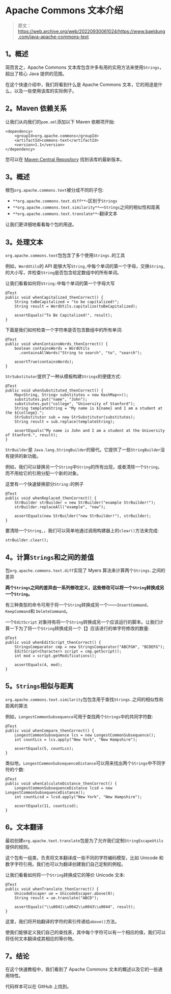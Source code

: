 # Apache Commons 文本介绍

> 原文：<https://web.archive.org/web/20220930061024/https://www.baeldung.com/java-apache-commons-text>

## **1。概述**

简而言之，Apache Commons 文本库包含许多有用的实用方法来使用`Strings`，超出了核心 Java 提供的范围。

在这个快速介绍中，我们将看到什么是 Apache Commons 文本，它的用途是什么，以及一些使用该库的实际例子。

## **2。Maven 依赖关系**

让我们从向我们的`pom.xml`添加以下 Maven 依赖项开始:

```
<dependency>
    <groupId>org.apache.commons</groupId>
    <artifactId>commons-text</artifactId>
    <version>1.1</version>
</dependency>
```

您可以在 [Maven Central Repository](https://web.archive.org/web/20221018034552/https://mvnrepository.com/artifact/org.apache.commons/commons-text) 找到该库的最新版本。

## **3。概述**

根包`org.apache.commons.text`被分成不同的子包:

*   `**org.apache.commons.text.diff**`–区别于`Strings`
*   `**org.apache.commons.text.similarity**`—`Strings`之间的相似性和距离
*   `**org.apache.commons.text.translate**`–翻译文本

让我们更详细地看看每个包的用途。

## **3。处理文本**

`org.apache.commons.text`包包含了多个使用`Strings.`的工具

例如，`WordUtils`的 API 能够大写`String,`中每个单词的第一个字母，交换`String,`的大小写，并检查`String`是否包含给定数组中的所有单词。

让我们看看如何将`String:`中每个单词的第一个字母大写

```
@Test
public void whenCapitalized_thenCorrect() {
    String toBeCapitalized = "to be capitalized!";
    String result = WordUtils.capitalize(toBeCapitalized);

    assertEquals("To Be Capitalized!", result);
}
```

下面是我们如何检查一个字符串是否包含数组中的所有单词:

```
@Test
public void whenContainsWords_thenCorrect() {
    boolean containsWords = WordUtils
      .containsAllWords("String to search", "to", "search");

    assertTrue(containsWords);
}
```

`StrSubstitutor`提供了一种从模板构建`Strings`的便捷方式:

```
@Test
public void whenSubstituted_thenCorrect() {
    Map<String, String> substitutes = new HashMap<>();
    substitutes.put("name", "John");
    substitutes.put("college", "University of Stanford");
    String templateString = "My name is ${name} and I am a student at the ${college}.";
    StrSubstitutor sub = new StrSubstitutor(substitutes);
    String result = sub.replace(templateString);

    assertEquals("My name is John and I am a student at the University of Stanford.", result);
}
```

`StrBuilder`是 `Java.lang.StringBuilder`的替代。它提供了一些`StringBuilder`没有提供的新功能。

例如，我们可以替换另一个`String`中`String`的所有出现，或者清除一个`String`，而不用给它的引用分配一个新的对象。

这里有一个快速替换部分`String:`的例子

```
@Test
public void whenReplaced_thenCorrect() {
    StrBuilder strBuilder = new StrBuilder("example StrBuilder!");
    strBuilder.replaceAll("example", "new");

    assertEquals(new StrBuilder("new StrBuilder!"), strBuilder);
}
```

要清除一个`String,`，我们可以简单地通过调用构建器上的`clear()`方法来完成:

```
strBuilder.clear();
```

## **4。计算`Strings`和**之间的差值

包`org.apache.commons.text.diff`实现了 Myers 算法来计算两个`Strings.`之间的差异

**两个`Strings`之间的差异由一系列修改定义，这些修改可以将一个`String`转换成另一个`String`。**

有三种类型的命令可用于将一个`String`转换成另一个——`InsertCommand`、 `KeepCommand`和 `DeleteCommand`。

一个`EditScript` 对象持有将一个`String`转换成另一个应该运行的脚本。让我们计算一下为了将一个`String`转换成另一个【】应该进行的单字符修改的数量:

```
@Test
public void whenEditScript_thenCorrect() {
    StringsComparator cmp = new StringsComparator("ABCFGH", "BCDEFG");
    EditScript<Character> script = cmp.getScript();
    int mod = script.getModifications();

    assertEquals(4, mod);
}
```

## **5。`Strings`相似与距离**

`org.apache.commons.text.similarity`包包含用于查找`Strings.`之间的相似性和距离的算法

例如，`LongestCommonSubsequence`可用于查找两个`Strings`中的共同字符数:

```
@Test
public void whenCompare_thenCorrect() {
    LongestCommonSubsequence lcs = new LongestCommonSubsequence();
    int countLcs = lcs.apply("New York", "New Hampshire");

    assertEquals(5, countLcs);
}
```

类似地，`LongestCommonSubsequenceDistance`可以用来找出两个`Strings`中不同字符的个数:

```
@Test
public void whenCalculateDistance_thenCorrect() {
    LongestCommonSubsequenceDistance lcsd = new LongestCommonSubsequenceDistance();
    int countLcsd = lcsd.apply("New York", "New Hampshire");

    assertEquals(11, countLcsd);
}
```

## **6。文本翻译**

最初创建`org.apache.text.translate`包是为了允许我们定制`StringEscapeUtils`提供的规则。

这个包有一组类，负责将文本翻译成一些不同的字符编码模型，比如 Unicode 和数字字符引用。我们也可以为翻译创建我们自己定制的例程。

让我们看看如何将一个`String`转换成它的等价 Unicode 文本:

```
@Test
public void whenTranslate_thenCorrect() {
    UnicodeEscaper ue = UnicodeEscaper.above(0);
    String result = ue.translate("ABCD");

    assertEquals("\\u0041\\u0042\\u0043\\u0044", result);
}
```

这里，我们将开始翻译的字符的索引传递给`above()`方法。

使我们能够定义我们自己的查找表，其中每个字符可以有一个相应的值，我们可以将任何文本翻译成其相应的等价物。

## **7。结论**

在这个快速教程中，我们看到了 Apache Commons 文本的概述以及它的一些通用特性。

代码样本可以在 GitHub 上找到。